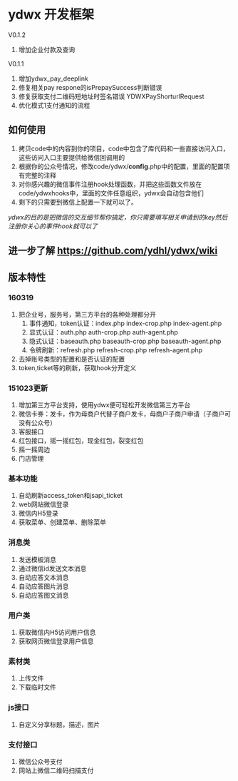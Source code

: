 # ydwx 开发框架 
V0.1.2

1. 增加企业付款及查询

V0.1.1

1. 增加ydwx_pay_deeplink
2. 修复相关pay respone的isPrepaySuccess判断错误
3. 修复获取支付二维码短地址时签名错误 YDWXPayShorturlRequest
4. 优化模式1支付通知的流程

## 如何使用

1. 拷贝code中的内容到你的项目，code中包含了库代码和一些直接访问入口，这些访问入口主要提供给微信回调用的
2. 根据你的公众号情况，修改code/ydwx/__config__.php中的配置，里面的配置项有完整的注释
3. 对你感兴趣的微信事件注册hook处理函数，并把这些函数文件放在code/ydwxhooks中，里面的文件任意组织，ydwx会自动包含他们
4. 剩下的只需要到微信上配置一下就可以了。

*ydwx的目的是把微信的交互细节帮你搞定，你只需要填写相关申请到的key然后注册你关心的事件hook就可以了*

## 进一步了解 https://github.com/ydhl/ydwx/wiki

## 版本特性

### 160319
1. 把企业号，服务号，第三方平台的各种处理都分开
	1. 事件通知，token认证：index.php index-crop.php index-agent.php
	2. 显式认证：auth.php auth-crop.php auth-agent.php
	3. 隐式认证：baseauth.php baseauth-crop.php baseauth-agent.php
	4. 令牌刷新：refresh.php refresh-crop.php refresh-agent.php
2. 去掉账号类型的配置和是否认证的配置
3. token,ticket等的刷新，获取hook分开定义

### 151023更新
1. 增加第三方平台支持，使用ydwx便可轻松开发微信第三方平台
2. 微信卡券：发卡，作为母商户代替子商户发卡，母商户子商户申请（子商户可没有公众号）
3. 客服接口
4. 红包接口，摇一摇红包，现金红包，裂变红包
5. 摇一摇周边
6. 门店管理

### 基本功能
1. 自动刷新access_token和jsapi_ticket
2. web网站微信登录
3. 微信内H5登录
4. 获取菜单、创建菜单、删除菜单

### 消息类
1. 发送模板消息
2. 通过微信id发送文本消息
3. 自动应答文本消息
4. 自动应答图片消息
5. 自动应答图文消息

### 用户类
1. 获取微信内H5访问用户信息
2. 获取网页微信登录用户信息

### 素材类
1. 上传文件
2. 下载临时文件

### js接口
1. 自定义分享标题，描述，图片

### 支付接口
1. 微信公众号支付
2. 网站上微信二维码扫描支付


